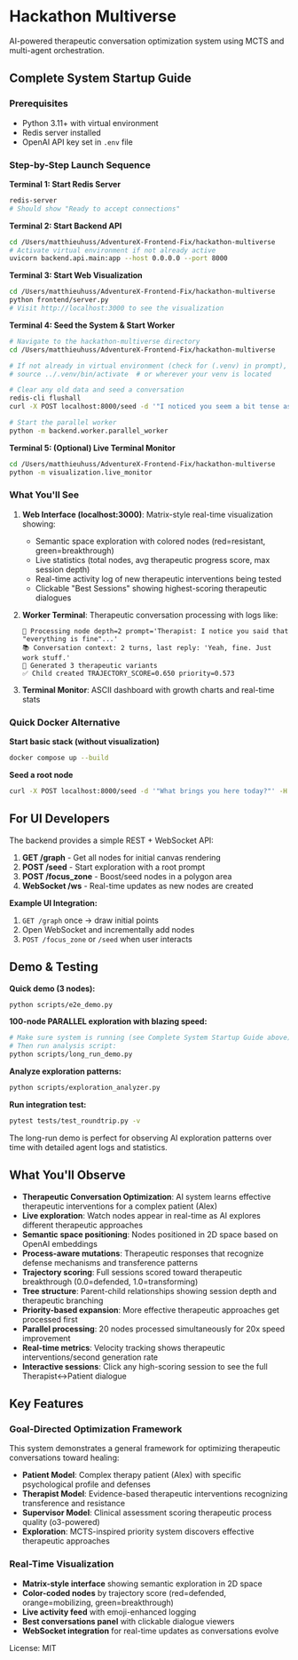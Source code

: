 # Hackathon Multiverse

AI-powered therapeutic conversation optimization system using MCTS and multi-agent orchestration.

## Complete System Startup Guide

### Prerequisites

- Python 3.11+ with virtual environment
- Redis server installed
- OpenAI API key set in `.env` file

### Step-by-Step Launch Sequence

**Terminal 1: Start Redis Server**

```bash
redis-server
# Should show "Ready to accept connections"
```

**Terminal 2: Start Backend API**

```bash
cd /Users/matthieuhuss/AdventureX-Frontend-Fix/hackathon-multiverse
# Activate virtual environment if not already active
uvicorn backend.api.main:app --host 0.0.0.0 --port 8000
```

**Terminal 3: Start Web Visualization**

```bash
cd /Users/matthieuhuss/AdventureX-Frontend-Fix/hackathon-multiverse
python frontend/server.py
# Visit http://localhost:3000 to see the visualization
```

**Terminal 4: Seed the System & Start Worker**

```bash
# Navigate to the hackathon-multiverse directory
cd /Users/matthieuhuss/AdventureX-Frontend-Fix/hackathon-multiverse

# If not already in virtual environment (check for (.venv) in prompt), activate it:
# source ../.venv/bin/activate  # or wherever your venv is located

# Clear any old data and seed a conversation
redis-cli flushall
curl -X POST localhost:8000/seed -d '"I noticed you seem a bit tense as you sit down. What brings you in today?"' -H "Content-Type: application/json"

# Start the parallel worker
python -m backend.worker.parallel_worker
```

**Terminal 5: (Optional) Live Terminal Monitor**

```bash
cd /Users/matthieuhuss/AdventureX-Frontend-Fix/hackathon-multiverse
python -m visualization.live_monitor
```

### What You'll See

1. **Web Interface (localhost:3000)**: Matrix-style real-time visualization showing:
   - Semantic space exploration with colored nodes (red=resistant, green=breakthrough)
   - Live statistics (total nodes, avg therapeutic progress score, max session depth)
   - Real-time activity log of new therapeutic interventions being tested
   - Clickable "Best Sessions" showing highest-scoring therapeutic dialogues
2. **Worker Terminal**: Therapeutic conversation processing with logs like:

   ```
   🔄 Processing node depth=2 prompt='Therapist: I notice you said that "everything is fine"...'
   📚 Conversation context: 2 turns, last reply: 'Yeah, fine. Just work stuff.'
   🧬 Generated 3 therapeutic variants
   ✅ Child created TRAJECTORY_SCORE=0.650 priority=0.573
   ```

3. **Terminal Monitor**: ASCII dashboard with growth charts and real-time stats

### Quick Docker Alternative

**Start basic stack (without visualization)**

```bash
docker compose up --build
```

**Seed a root node**

```bash
curl -X POST localhost:8000/seed -d '"What brings you here today?"' -H "Content-Type: application/json"
```

## For UI Developers

The backend provides a simple REST + WebSocket API:

1. **GET /graph** - Get all nodes for initial canvas rendering
2. **POST /seed** - Start exploration with a root prompt
3. **POST /focus_zone** - Boost/seed nodes in a polygon area
4. **WebSocket /ws** - Real-time updates as new nodes are created

**Example UI Integration:**

1. `GET /graph` once → draw initial points
2. Open WebSocket and incrementally add nodes
3. `POST /focus_zone` or `/seed` when user interacts

## Demo & Testing

**Quick demo (3 nodes):**

```bash
python scripts/e2e_demo.py
```

**100-node PARALLEL exploration with blazing speed:**

```bash
# Make sure system is running (see Complete System Startup Guide above)
# Then run analysis script:
python scripts/long_run_demo.py
```

**Analyze exploration patterns:**

```bash
python scripts/exploration_analyzer.py
```

**Run integration test:**

```bash
pytest tests/test_roundtrip.py -v
```

The long-run demo is perfect for observing AI exploration patterns over time with detailed agent logs and statistics.

## What You'll Observe

- **Therapeutic Conversation Optimization**: AI system learns effective therapeutic interventions for a complex patient (Alex)
- **Live exploration**: Watch nodes appear in real-time as AI explores different therapeutic approaches
- **Semantic space positioning**: Nodes positioned in 2D space based on OpenAI embeddings
- **Process-aware mutations**: Therapeutic responses that recognize defense mechanisms and transference patterns
- **Trajectory scoring**: Full sessions scored toward therapeutic breakthrough (0.0=defended, 1.0=transforming)
- **Tree structure**: Parent-child relationships showing session depth and therapeutic branching
- **Priority-based expansion**: More effective therapeutic approaches get processed first
- **Parallel processing**: 20 nodes processed simultaneously for 20x speed improvement
- **Real-time metrics**: Velocity tracking shows therapeutic interventions/second generation rate
- **Interactive sessions**: Click any high-scoring session to see the full Therapist↔Patient dialogue

## Key Features

### Goal-Directed Optimization Framework

This system demonstrates a general framework for optimizing therapeutic conversations toward healing:

- **Patient Model**: Complex therapy patient (Alex) with specific psychological profile and defenses
- **Therapist Model**: Evidence-based therapeutic interventions recognizing transference and resistance
- **Supervisor Model**: Clinical assessment scoring therapeutic process quality (o3-powered)
- **Exploration**: MCTS-inspired priority system discovers effective therapeutic approaches

### Real-Time Visualization

- **Matrix-style interface** showing semantic exploration in 2D space
- **Color-coded nodes** by trajectory score (red=defended, orange=mobilizing, green=breakthrough)
- **Live activity feed** with emoji-enhanced logging
- **Best conversations panel** with clickable dialogue viewers
- **WebSocket integration** for real-time updates as conversations evolve

License: MIT
